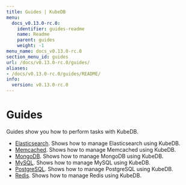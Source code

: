 ```yaml
---
title: Guides | KubeDB
menu:
  docs_v0.13.0-rc.0:
    identifier: guides-readme
    name: Readme
    parent: guides
    weight: -1
menu_name: docs_v0.13.0-rc.0
section_menu_id: guides
url: /docs/v0.13.0-rc.0/guides/
aliases:
- /docs/v0.13.0-rc.0/guides/README/
info:
  version: v0.13.0-rc.0
---
```


# Guides

Guides show you how to perform tasks with KubeDB.

- [Elasticsearch](/docs/v0.13.0-rc.0/guides/elasticsearch/README). Shows how to manage Elasticsearch using KubeDB.
- [Memcached](/docs/v0.13.0-rc.0/guides/memcached/README). Shows how to manage Memcached using KubeDB.
- [MongoDB](/docs/v0.13.0-rc.0/guides/mongodb/README). Shows how to manage MongoDB using KubeDB.
- [MySQL](/docs/v0.13.0-rc.0/guides/mysql/README). Shows how to manage MySQL using KubeDB.
- [PostgreSQL](/docs/v0.13.0-rc.0/guides/postgres/README). Shows how to manage PostgreSQL using KubeDB.
- [Redis](/docs/v0.13.0-rc.0/guides/redis/README). Shows how to manage Redis using KubeDB.
